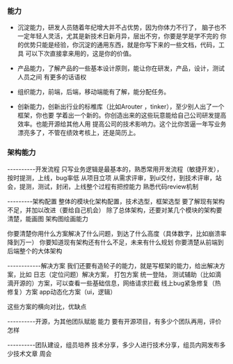 ### 能力
* 沉淀能力，研发人员随着年纪增大并不占优势，因为你体力不行了，
脑子也不一定年轻人灵活，尤其是新技术日新月异，层出不穷，你要是学是学不完的
你的优势只能是经验，你沉淀的通用东西，就是你写下来的一些文档，代码，工具
可以下次直接拿来用的，这是你的价值。

* 产品能力，了解产品的一些基本设计原则，能让你在研发，产品，设计，测试人员之间
有更多的话语权

* 组织能力，前端，后端，移动端能有了解，能分配任务。

* 创新能力，创新出行业的标椎库（比如Arouter ，tinker），至少别人出了一个框架，你也要
学着出一个新的。你创造出来的这些玩意能给自己公司研发提高效率。也能开源给其他人用
提高公司的技术影响力。这个比你苦逼一年写业务漂亮多了，不管在绩效考核上，还是简历上。




### 架构能力

----------开发流程
只写业务逻辑是最基本的，熟悉常用开发流程（敏捷开发），按时提测，上线，bug率低
从项目立项
从需求评审，到ui交付，到技术评审，站会，提测，测试，封闭，上线整个过程有把控能力
熟悉代码review机制

---------架构配置 
整体的模块化架构配置，技术选型，框架选型
要了解现有架构不足，并加以改进（要给自己机会）
除了总体架构，还要对某几个模块的架构要清楚，能画图
架构图绘画能力

你要清楚你用什么方案解决了什么问题，到达了什么高度（具体数字，比如崩溃率降到万一）
你要知道现有架构还有什么不足，未来有什么规划
你要清楚从前端到后端整个的大体架构


------------解决方案
我们还要有造轮子的能力，就是写框架的能力，给出解决方案，比如
日志（定位问题）解决方案，
打包方案
统一登陆，
测试辅助（比如滴滴开源的）方案，可以查看一些基础信息，网络请求拦截
线上bug紧急修复（热修复）方案
app动态化方案（ui，逻辑）

这些方案的横向对比，优缺点

----------开源，为其他团队赋能 能力
要有开源项目，有多少个团队再用，评价怎样


----------团队建设，组员培养
技术分享，多少人进行技术分享，组员内网发布多少技术文章
周会







